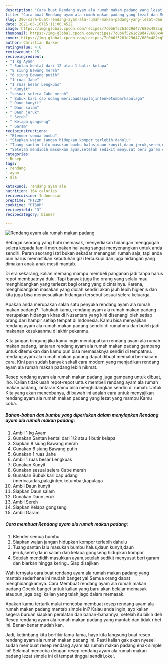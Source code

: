 ```yaml
---
description: "Cara buat Rendang ayam ala rumah makan padang yang lezat dan Mudah Dibuat"
title: "Cara buat Rendang ayam ala rumah makan padang yang lezat dan Mudah Dibuat"
slug: 296-cara-buat-rendang-ayam-ala-rumah-makan-padang-yang-lezat-dan-mudah-dibuat
date: 2021-05-16T15:11:06.452Z
image: https://img-global.cpcdn.com/recipes/7c0b6f5261d29d47/680x482cq70/rendang-ayam-ala-rumah-makan-padang-foto-resep-utama.jpg
thumbnail: https://img-global.cpcdn.com/recipes/7c0b6f5261d29d47/680x482cq70/rendang-ayam-ala-rumah-makan-padang-foto-resep-utama.jpg
cover: https://img-global.cpcdn.com/recipes/7c0b6f5261d29d47/680x482cq70/rendang-ayam-ala-rumah-makan-padang-foto-resep-utama.jpg
author: Christian Barker
ratingvalue: 4.6
reviewcount: 15
recipeingredient:
- "1 kg Ayam"
- " Santan kental dari 12 atau 1 butir kelapa"
- "8 siung Bawang merah"
- "6 siung Bawang putih"
- "1 ruas Jahe"
- "1 ruas besar Lengkuas"
- " Kunyit"
- "sesuai selera Cabe merah"
- " Bubuk kari cap udang mericaadaspalajintenketumbarkapulaga"
- " Daun kunyit"
- " Daun salam"
- " Daun jeruk"
- " Sereh"
- " Kelapa gongseng"
- " Garam"
recipeinstructions:
- "Blender semua bumbu"
- "Siapkan wajan jangan hidupkan kompor terlebih dahulu"
- "Tuang santan lalu masukan bumbu halus,daun kunyit,daun jeruk,sereh,daun salam dan kelapa gongseng hidupkan kompor"
- "Setelah mendidih masukkan ayam,setelah sedikit menyusut beri garam dan biarkan hingga kering.. Siap disajikan"
categories:
- Resep
tags:
- rendang
- ayam
- ala

katakunci: rendang ayam ala 
nutrition: 164 calories
recipecuisine: Indonesian
preptime: "PT22M"
cooktime: "PT38M"
recipeyield: "3"
recipecategory: Dinner

---
```



![Rendang ayam ala rumah makan padang](https://img-global.cpcdn.com/recipes/7c0b6f5261d29d47/680x482cq70/rendang-ayam-ala-rumah-makan-padang-foto-resep-utama.jpg)

Sebagai seorang yang hobi memasak, menyediakan hidangan menggugah selera kepada famili merupakan hal yang sangat menyenangkan untuk anda sendiri. Peran seorang istri bukan sekadar menangani rumah saja, tapi anda pun harus memastikan kebutuhan gizi tercukupi dan juga hidangan yang dimakan anak-anak mesti mantab.

Di era  sekarang, kalian memang mampu membeli panganan jadi tanpa harus repot membuatnya dulu. Tapi banyak juga lho orang yang selalu mau menghidangkan yang terlezat bagi orang yang dicintainya. Karena, menghidangkan masakan yang diolah sendiri akan jauh lebih higienis dan kita juga bisa menyesuaikan hidangan tersebut sesuai selera keluarga. 



Apakah anda merupakan salah satu penyuka rendang ayam ala rumah makan padang?. Tahukah kamu, rendang ayam ala rumah makan padang merupakan hidangan khas di Nusantara yang kini disenangi oleh setiap orang dari hampir setiap tempat di Indonesia. Kamu bisa menyajikan rendang ayam ala rumah makan padang sendiri di rumahmu dan boleh jadi makanan kesukaanmu di akhir pekanmu.

Kita jangan bingung jika kamu ingin mendapatkan rendang ayam ala rumah makan padang, lantaran rendang ayam ala rumah makan padang gampang untuk ditemukan dan kamu pun bisa memasaknya sendiri di tempatmu. rendang ayam ala rumah makan padang dapat dibuat memalui bermacam cara. Kini pun sudah banyak sekali cara modern yang menjadikan rendang ayam ala rumah makan padang lebih nikmat.

Resep rendang ayam ala rumah makan padang juga gampang untuk dibuat, lho. Kalian tidak usah repot-repot untuk membeli rendang ayam ala rumah makan padang, lantaran Kamu bisa menghidangkan sendiri di rumah. Untuk Kita yang akan mencobanya, di bawah ini adalah cara untuk menyajikan rendang ayam ala rumah makan padang yang lezat yang mampu Kamu coba.

<!--inarticleads1-->

##### Bahan-bahan dan bumbu yang diperlukan dalam menyiapkan Rendang ayam ala rumah makan padang:

1. Ambil 1 kg Ayam
1. Gunakan  Santan kental dari 1/2 atau 1 butir kelapa
1. Siapkan 8 siung Bawang merah
1. Gunakan 6 siung Bawang putih
1. Gunakan 1 ruas Jahe
1. Ambil 1 ruas besar Lengkuas
1. Gunakan  Kunyit
1. Gunakan sesuai selera Cabe merah
1. Gunakan  Bubuk kari cap udang (merica,adas,pala,jinten,ketumbar,kapulaga
1. Ambil  Daun kunyit
1. Siapkan  Daun salam
1. Gunakan  Daun jeruk
1. Ambil  Sereh
1. Siapkan  Kelapa gongseng
1. Ambil  Garam




<!--inarticleads2-->

##### Cara membuat Rendang ayam ala rumah makan padang:

1. Blender semua bumbu
1. Siapkan wajan jangan hidupkan kompor terlebih dahulu
1. Tuang santan lalu masukan bumbu halus,daun kunyit,daun jeruk,sereh,daun salam dan kelapa gongseng hidupkan kompor
1. Setelah mendidih masukkan ayam,setelah sedikit menyusut beri garam dan biarkan hingga kering.. Siap disajikan




Wah ternyata cara buat rendang ayam ala rumah makan padang yang mantab sederhana ini mudah banget ya! Semua orang dapat menghidangkannya. Cara Membuat rendang ayam ala rumah makan padang Cocok banget untuk kalian yang baru akan belajar memasak ataupun juga bagi kalian yang telah jago dalam memasak.

Apakah kamu tertarik mulai mencoba membuat resep rendang ayam ala rumah makan padang mantab simple ini? Kalau anda ingin, ayo kalian segera buruan siapkan peralatan dan bahan-bahannya, setelah itu bikin deh Resep rendang ayam ala rumah makan padang yang mantab dan tidak ribet ini. Benar-benar mudah kan. 

Jadi, ketimbang kita berfikir lama-lama, hayo kita langsung buat resep rendang ayam ala rumah makan padang ini. Pasti kalian gak akan nyesel sudah membuat resep rendang ayam ala rumah makan padang enak simple ini! Selamat mencoba dengan resep rendang ayam ala rumah makan padang lezat simple ini di tempat tinggal sendiri,oke!.

